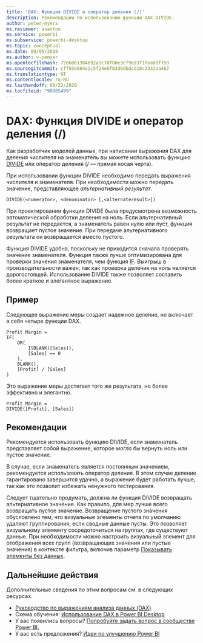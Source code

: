 ```yaml
---
title: 'DAX: Функция DIVIDE и оператор деления (/)'
description: Рекомендации по использованию функции DAX DIVIDE.
author: peter-myers
ms.reviewer: asaxton
ms.service: powerbi
ms.subservice: powerbi-desktop
ms.topic: conceptual
ms.date: 09/09/2019
ms.author: v-pemyer
ms.openlocfilehash: 7266861304692a1c70f80e3cf9ed3f1fea60f750
ms.sourcegitcommit: cff93e604e2c5f24e0f03d6dbdcd10c2332aa487
ms.translationtype: HT
ms.contentlocale: ru-RU
ms.lasthandoff: 09/22/2020
ms.locfileid: "90965499"
---
```

# <a name="dax-divide-function-vs-divide-operator-"></a>DAX: Функция DIVIDE и оператор деления (/)

Как разработчик моделей данных, при написании выражения DAX для деления числителя на знаменатель вы можете использовать функцию [DIVIDE](/dax/divide-function-dax) или оператор деления (/ — прямая косая черта).

При использовании функции DIVIDE необходимо передать выражения числителя и знаменателя. При необходимости можно передать значение, представляющее _альтернативный результат_.

```dax
DIVIDE(<numerator>, <denominator> [,<alternateresult>])
```

При проектировании функции DIVIDE была предусмотрена возможность автоматической обработки деления на ноль. Если альтернативный результат не передается, а знаменатель равен нулю или пуст, функция возвращает пустое значение. При передаче альтернативного результата он возвращается вместо пустого.

Функция DIVIDE удобна, поскольку не приходится сначала проверять значение знаменателя. Функция также лучше оптимизирована для проверки значения знаменателя, чем функция [IF](/dax/if-function-dax). Выигрыш в производительности важен, так как проверка деления на ноль является дорогостоящей. Использование DIVIDE также позволяет составить более краткое и элегантное выражение.

## <a name="example"></a>Пример

Следующее выражение меры создает надежное деление, но включает в себя четыре функции DAX.

```dax
Profit Margin =
IF(
    OR(
        ISBLANK([Sales]),
        [Sales] == 0
    ),
    BLANK(),
    [Profit] / [Sales]
)
```

Это выражение меры достигает того же результата, но более эффективно и элегантно.

```dax
Profit Margin =
DIVIDE([Profit], [Sales])
```

## <a name="recommendations"></a>Рекомендации

Рекомендуется использовать функцию DIVIDE, если знаменатель представляет собой выражение, которое _могло бы_ вернуть ноль или пустое значение.

В случае, если знаменатель является постоянным значением, рекомендуется использовать оператор деления. В этом случае деление гарантировано завершится удачно, а выражение будет работать лучше, так как это позволит избежать ненужного тестирования.

Следует тщательно продумать, должна ли функция DIVIDE возвращать альтернативное значение. Как правило, для мер лучше всего возвращать пустое значение. Возвращение пустого значения обусловлено тем, что визуальные элементы отчета по умолчанию удаляют группирования, если сводные данные пусты. Это позволяет визуальному элементу сосредоточиться на группах, где существуют данные. При необходимости можно настроить визуальный элемент для отображения всех групп (возвращающих значения или пустые значения) в контексте фильтра, включив параметр [Показывать элементы без данных](../create-reports/desktop-show-items-no-data.md).

## <a name="next-steps"></a>Дальнейшие действия

Дополнительные сведения по этим вопросам см. в следующих ресурсах.

- [Руководство по выражениям анализа данных (DAX)](/dax/)
- Схема обучения: [Использование DAX в Power BI Desktop](/learn/paths/dax-power-bi/)
- У вас появились вопросы? [Попробуйте задать вопрос в сообществе Power BI.](https://community.powerbi.com/)
- У вас есть предложения? [Идеи по улучшению Power BI](https://ideas.powerbi.com)